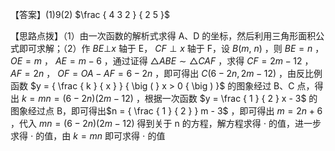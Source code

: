 【答案】(1)9(2) $\frac { 4 3 2 } { 2 5 }$

【思路点拨】（1）由一次函数的解析式求得 A、D 的坐标，然后利用三角形面积公式即可求解；（2）作 $B E \bot x$ 轴于 E， $C F \perp x$ 轴于 F，设 $B ( m , ~ n )$ ，则 $B E = n$ ， $O E = m$ ， $A E = m - 6$ ，通过证得 $\triangle A B E \sim \triangle C A F$ ，求得 $C F = 2 m - 1 2$ ， $A F = 2 n$ ， $O F = O A - A F = 6 - 2 n$ ，即可得出 $C \left( 6 - 2 n , 2 m - 1 2 \right)$ ，由反比例函数 $y = { \frac { k } { x } } { \big ( } x > 0 { \big ) }$ 的图象经过 B、C 点，得出 $k = m n = { \bigl ( } 6 - 2 n { \bigr ) } { \bigl ( } 2 m - 1 2 { \bigr ) }$ ，根据一次函数 $y = \frac { 1 } { 2 } x - 3$ 的图象经过点 B，即可得出$n = { \frac { 1 } { 2 } } m - 3$ ，即可得出 $m = 2 n + 6$ ，代入 $m n = { \left( 6 - 2 n \right) } { \left( 2 m - 1 2 \right) }$ 得到关于 $\mathrm { n }$ 的方程，解方程求得 $\cdot$ 的值，进一步求得 $\cdot$ 的值，由 $k = m n$ 即可求得 $\cdot$ 的值
